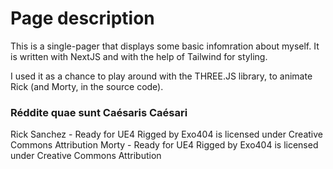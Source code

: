 # Page description 
This is a single-pager  that displays some basic infomration about myself. It is written with NextJS and with the help of Tailwind for styling. 

I used it as a chance to play around with the THREE.JS library, to animate Rick (and Morty, in the source code).


### Réddite quae sunt Caésaris Caésari  

Rick Sanchez - Ready for UE4 Rigged by Exo404 is licensed under Creative Commons Attribution
Morty - Ready for UE4 Rigged by Exo404 is licensed under Creative Commons Attribution

